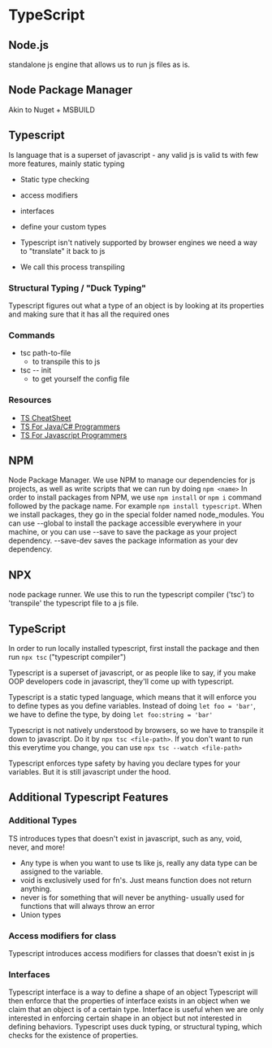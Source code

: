 # TypeScript

## Node.js
standalone js engine that allows us to run js files as is.

## Node Package Manager
Akin to Nuget + MSBUILD

## Typescript
Is language that is a superset of javascript - any valid js is valid ts
with few more features, mainly static typing
- Static type checking
- access modifiers
- interfaces
- define your custom types

- Typescript isn't natively supported by browser engines we need a way to "translate" it back to js
- We call this process transpiling

### Structural Typing / "Duck Typing"
Typescript figures out what a type of an object is by looking at its properties and making sure that it has all the required ones

### Commands
- tsc path-to-file
    - to transpile this to js
- tsc -- init
    - to get yourself the config file

### Resources
- [TS CheatSheet](https://www.typescriptlang.org/cheatsheets)
- [TS For Java/C# Programmers](https://www.typescriptlang.org/docs/handbook/typescript-in-5-minutes-oop.html)
- [TS For Javascript Programmers](https://www.typescriptlang.org/docs/handbook/typescript-in-5-minutes.html)

## NPM
Node Package Manager. We use NPM to manage our dependencies for js projects, as well as write scripts that we can run by doing `npm <name>`
In order to install packages from NPM, we use `npm install` or `npm i` command followed by the package name. For example `npm install typescript`.
When we install packages, they go in the special folder named node_modules.
You can use --global to install the package accessible everywhere in your machine, or you can use --save to save the package as your project dependency. --save-dev saves the package information as your dev dependency. 

## NPX
node package runner. We use this to run the typescript compiler ('tsc') to 'transpile' the typescript file to a js file.

## TypeScript
In order to run locally installed typescript, first install the package and then run `npx tsc` ("typescript compiler")

Typescript is a superset of javascript, or as people like to say, if you make OOP developers code in javascript, they'll come up with typescript.

Typescript is a static typed language, which means that it will enforce you to define types as you define variables. Instead of doing `let foo = 'bar'`, we have to define the type, by doing `let foo:string = 'bar'`

Typescript is not natively understood by browsers, so we have to transpile it down to javascript. Do it by `npx tsc <file-path>`. If you don't want to run this everytime you change, you can use `npx tsc --watch <file-path>`

Typescript enforces type safety by having you declare types for your variables. But it is still javascript under the hood.

## Additional Typescript Features
### Additional Types
TS introduces types that doesn't exist in javascript, such as any, void, never, and more!
- Any type is when you want to use ts like js, really any data type can be assigned to the variable.
- void is exclusively used for fn's. Just means function does not return anything.
- never is for something that will never be anything- usually used for functions that will always throw an error
- Union types

### Access modifiers for class
Typescript introduces access modifiers for classes that doesn't exist in js

### Interfaces
Typescript interface is a way to define a shape of an object
Typescript will then enforce that the properties of interface exists in an object when we claim that an object is of a certain type.
Interface is useful when we are only interested in enforcing certain shape in an object but not interested in defining behaviors.
Typescript uses duck typing, or structural typing, which checks for the existence of properties.